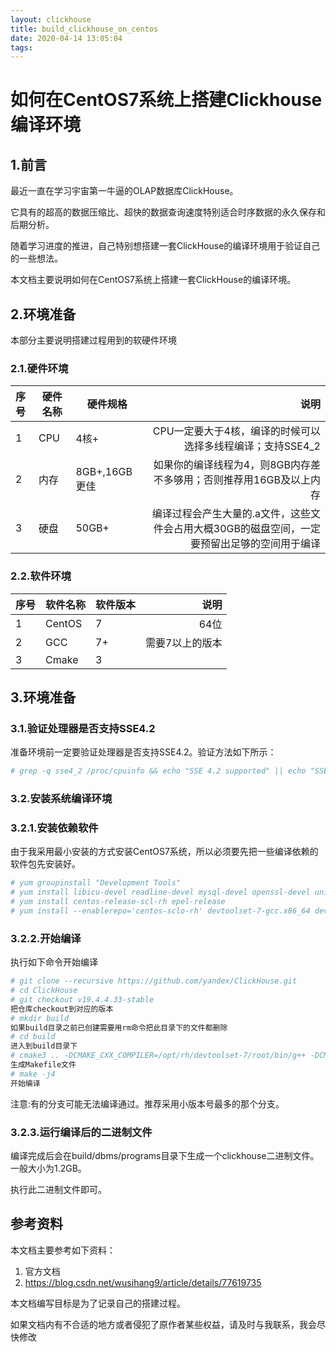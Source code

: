```yaml
---
layout: clickhouse
title: build_clickhouse_on_centos
date: 2020-04-14 13:05:04
tags:
---
```


# 如何在CentOS7系统上搭建Clickhouse编译环境

## 1.前言

最近一直在学习宇宙第一牛逼的OLAP数据库ClickHouse。

它具有的超高的数据压缩比、超快的数据查询速度特别适合时序数据的永久保存和后期分析。

随着学习进度的推进，自己特别想搭建一套ClickHouse的编译环境用于验证自己的一些想法。

本文档主要说明如何在CentOS7系统上搭建一套ClickHouse的编译环境。

## 2.环境准备

本部分主要说明搭建过程用到的软硬件环境

### 2.1.硬件环境

| 序号 | 硬件名称 | 硬件规格      |                                                                                         说明 |
| :--- | -------- | ------------- | -------------------------------------------------------------------------------------------: |
| 1    | CPU      | 4核+          |                                   CPU一定要大于4核，编译的时候可以选择多线程编译；支持SSE4_2 |
| 2    | 内存     | 8GB+,16GB更佳 |                           如果你的编译线程为4，则8GB内存差不多够用；否则推荐用16GB及以上内存 |
| 3    | 硬盘     | 50GB+         | 编译过程会产生大量的.a文件，这些文件会占用大概30GB的磁盘空间，一定要预留出足够的空间用于编译 |


### 2.2.软件环境

| 序号 | 软件名称 | 软件版本 |            说明 |
| :--- | -------- | -------- | --------------: |
| 1    | CentOS   | 7        |            64位 |
| 2    | GCC      | 7+       | 需要7以上的版本 |
| 3    | Cmake    | 3        |                 |


## 3.环境准备

### 3.1.验证处理器是否支持SSE4.2

准备环境前一定要验证处理器是否支持SSE4.2。验证方法如下所示：

```bash
# grep -q sse4_2 /proc/cpuinfo && echo "SSE 4.2 supported" || echo "SSE 4.2 not supported"
```

### 3.2.安装系统编译环境

### 3.2.1.安装依赖软件

由于我采用最小安装的方式安装CentOS7系统，所以必须要先把一些编译依赖的软件包先安装好。

```bash
# yum groupinstall "Development Tools"
# yum install libicu-devel readline-devel mysql-devel openssl-devel unixODBC_devel 
# yum install centos-release-scl-rh epel-release
# yum install --enablerepo='centos-sclo-rh' devtoolset-7-gcc.x86_64 devtoolset-7-gcc-c++.x86_64 cmake3
```


### 3.2.2.开始编译

执行如下命令开始编译

```bash
# git clone --recursive https://github.com/yandex/ClickHouse.git
# cd ClickHouse
# git checkout v19.4.4.33-stable
把仓库checkout到对应的版本
# mkdir build
如果build目录之前已创建需要用rm命令把此目录下的文件都删除
# cd build 
进入到build目录下
# cmake3 .. -DCMAKE_CXX_COMPILER=/opt/rh/devtoolset-7/root/bin/g++ -DCMAKE_C_COMPILER=/opt/rh/devtoolset-7/root/bin/gcc
生成Makefile文件
# make -j4
开始编译
```
注意:有的分支可能无法编译通过。推荐采用小版本号最多的那个分支。

### 3.2.3.运行编译后的二进制文件

编译完成后会在build/dbms/programs目录下生成一个clickhouse二进制文件。一般大小为1.2GB。

执行此二进制文件即可。


## 参考资料

本文档主要参考如下资料：

1. 官方文档
2. https://blog.csdn.net/wusihang9/article/details/77619735

本文档编写目标是为了记录自己的搭建过程。

如果文档内有不合适的地方或者侵犯了原作者某些权益，请及时与我联系，我会尽快修改